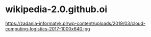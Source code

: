 # wikipedia-2.0.github.oi
<div class="internet definicja-"></div
Definicja: Ogólnoświatowa sieć komputerowa,
będąca zbiorem milionów sieci lokalnych i pojedynczych komputerów z całego świata,
oparta na protokole komunikacyjnym TCP/IP. 
W ramach sieci Internet dostępne są usługi takie jak: WWW, 
poczta elektronicznamn
 
https://zadania-informatyk.pl/wp-content/uploads/2019/03/cloud-computing-logistics-2017-1000x640.jpg
